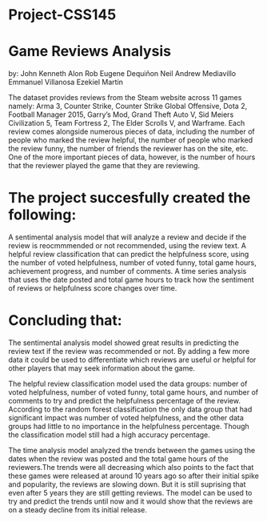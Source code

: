 ﻿# Project-CSS145

# Game Reviews Analysis
 by: 
 John Kenneth Alon
 Rob Eugene Dequiñon
 Neil Andrew Mediavillo
 Emmanuel Villanosa
 Ezekiel Martin


The dataset provides reviews from the Steam website across 11 games namely: Arma 3, Counter Strike, Counter Strike Global Offensive, Dota 2, Football Manager 2015, Garry’s Mod, Grand Theft Auto V, Sid Meiers Civilization 5, Team Fortress 2, The Elder Scrolls V, and Warframe. Each review comes alongside numerous pieces of data, including the number of people who marked the review helpful, the number of people who marked the review funny, the number of friends the reviewer has on the site, etc. One of the more important pieces of data, however, is the number of hours that the reviewer played the game that they are reviewing.

# The project succesfully created the following:
  A sentimental analysis model that will analyze a review and decide if the review is reocmmmended or not recommended, using the review text. 
  A helpful review classification that can predict the helpfulness score, using the number of voted helpfulness, number of voted funny, total game hours, achievement progress, and number of comments.
  A time series analysis that uses the date posted and total game hours to track how the sentiment of reviews or helpfulness score changes over time.

# Concluding that:
  The sentimental analysis model showed great results in predicting the review text if the review was recommended or not. By adding a few more data it could be used to differentiate which reviews are useful or helpful for other players that may seek information about the game.

  The helpful review classification model used the data groups: number of voted helpfulness, number of voted funny, total game hours, and number of comments to try and predict the helpfulness percentage of the review. According to the random forest classification the only data group that had significant impact was number of voted helpfulness, and the other data groups had little to no importance in the helpfulness percentage. Though the classification model still had a high accuracy percentage.

  The time analysis model analyzed the trends between the games using the dates when the review was posted and the total game hours of the reviewers.The trends were all decreasing which also points to the fact that these games were released at around 10 years ago so after their initial spike and popularity, the reviews are slowing down. But it is still suprising that even after 5 years they are still getting reviews. The model can be used to try and predict the trends until now and it would show that the reviews are on a steady decline from its initial release.
